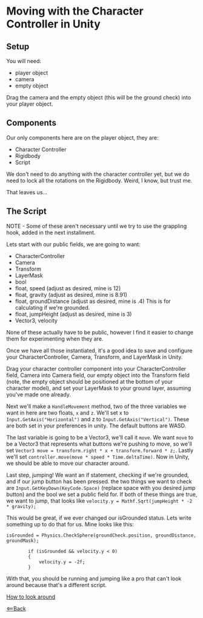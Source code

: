 # Moving with the Character Controller in Unity

## Setup

You will need:
- player object
- camera
- empty object

Drag the camera and the empty object (this will be the ground check) into your player object.

## Components

Our only components here are on the player object, they are:
- Character Controller
- Rigidbody
- Script

We don't need to do anything with the character controller yet, but we do need to lock all the rotations on the Rigidbody. Weird, I know, but trust me.

That leaves us...

## The Script

NOTE - Some of these aren't necessary until we try to use the grappling hook, added in the next installment.

Lets start with our public fields, we are going to want:
- CharacterController
- Camera
- Transform
- LayerMask
- bool
- float, speed (adjust as desired, mine is 12)
- float, gravity (adjust as desired, mine is 8.91)
- float, groundDistance (adjust as desired, mine is .4) This is for calculating if we're grounded.
- float, jumpHeight (adjust as desired, mine is 3)
- Vector3, velocity

None of these actually have to be public, however I find it easier to change them for experimenting when they are.

Once we have all those instantiated, it's a good idea to save and configure your CharacterController, Camera, Transform, and LayerMask in Unity.

Drag your character controller component into your CharacterController field, Camera into Camera field, our empty object into the Transform field (note, the empty object should be positioned at the bottom of your character model), and set your LayerMask to your ground layer, assuming you've made one already.

Next we'll make a `HandleMovement` method, two of the three variables we want in here are two floats, `x` and `z`. We'll set x to `Input.GetAxis("Horizontal")` and z to `Input.GetAxis("Vertical")`. These are both set in your preferences in unity. The default buttons are WASD.

The last variable is going to be a Vector3, we'll call it `move`. We want `move` to be a Vector3 that represents what buttons we're pushing to move, so we'll set `Vector3 move = transform.right * x + transform.forward * z;`. Lastly we'll set `controller.move(move * speed * Time.deltaTime)`. Now in Unity, we should be able to move our character around.

Last step, jumping! We want an if statement, checking if we're grounded, and if our jump button has been pressed. the two things we want to check are `Input.GetKeyDown(KeyCode.Space)` (replace space with you desired jump button) and the bool we set a public field for. If both of these things are true, we want to jump, that looks like `velocity.y = Mathf.Sqrt(jumpHeight * -2 * gravity);`

This would be great, if we ever changed our isGrounded status. Lets write something up to do that for us. Mine looks like this:
```
isGrounded = Physics.CheckSphere(groundCheck.position, groundDistance, groundMask);

        if (isGrounded && velocity.y < 0)
        {
            velocity.y = -2f;
        }
```

With that, you should be running and jumping like a pro that can't look around because that's a different script.

[How to look around](unity2.md)

[<==Back](README.md)